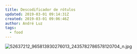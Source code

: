 ```yaml
---
title: Descodificador de rótulos
updated: 2019-03-01 09:14:31Z
created: 2019-03-01 09:06:46Z
author: André Luz
tags:
  - food
---
```


![52637212_965813930276013_2435782786578120704_n.jpg](52637212_965813930276013_2435782)